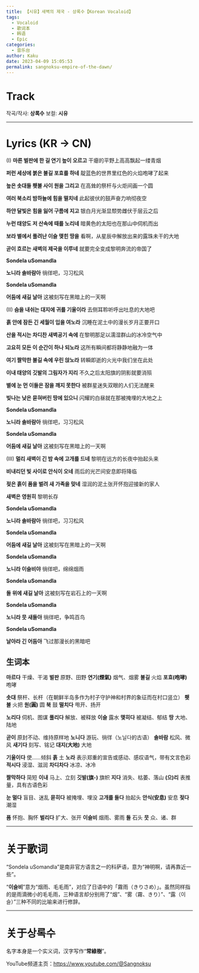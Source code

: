 ```yaml
---
title: 【시유】새벽의 제국 - 상록수【Korean Vocaloid】
tags:
  - Vocaloid
  - 歌词本
  - 韩语
  - Epic
categories:
  - 音乐台
author: Kaku
date: 2023-04-09 15:05:53
permalink: sangnoksu-empire-of-the-dawn/
---
```


# Track

<lite-youtube videoid="QoTQx3h4yQI"></lite-youtube>

작곡/작사: **상록수**
보컬: **시유**

<!--more-->

---

# Lyrics (KR → CN)

(I)
**마른 벌판에 한 길 연기 높이 오르고**
干瘪的平野上高高飘起一缕青烟

**퍼런 세상에 붉은 불길 포효를 하네**
靛蓝色的世界里红色的火焰咆哮了起来

**높은 솟대들 횃불 사이 원을 그리고**
在高耸的祭杆与火炬间画一个圆

**여러 북소리 밤하늘에 힘을 떨치네**
此起彼伏的鼓声奋力响彻夜空

**하얀 달빛은 힘을 잃어 구름에 지고**
银白月光渐显颓势雌伏于层云之后

**누런 태양도 저 산속에 때를 노리네**
暗黄色的太阳也在那山中伺机而出

**보라 별에서 풀려난 이슬 맺힌 땅을**
看啊，从星辰中解放出来的露珠未干的大地

**곧이 흐르는 새벽의 제국을 이루네**
就要完全变成黎明奔流的帝国了

**Sondela uSomandla**

**노니라 솔바람아**
徜徉吧，习习松风

**Sondela uSomandla**

**어둠에 새길 날아**
这被刻写在黑暗上的一天啊

(II)
**숨을 내쉬는 대지에 귀를 기울이라**
去侧耳聆听呼出吐息的大地吧

**흙 안에 잠든 긴 세월이 입을 여노라**
沉睡在泥土中的漫长岁月正要开口

**산을 적시는 차디찬 새벽공기 속에**
在黎明那足以濡湿群山的冰冷空气中

**고요히 모든 이 순간이 하나 되노라**
这所有瞬间都将静静地融为一体

**여기 짤막한 불길 속에 우린 앉노라**
转瞬即逝的火光中我们坐在此处

**이내 태양의 깃발의 그림자가 지리**
不久之后太阳旗的阴影就要消殒

**별에 눈 먼 이들은 잠을 깨지 못한다**
被群星迷失双眼的人们无法醒来

**빚나는 낮은 묻혀버린 땅에 있으니**
闪耀的白昼就在那被掩埋的大地之上

**Sondela uSomandla**

**노니라 솔바람아**
徜徉吧，习习松风

**Sondela uSomandla**

**어둠에 새길 날아**
这被刻写在黑暗上的一天啊

(III)
**멀리 새벽이 긴 밤 속에 고개를 드네**
黎明在远方的长夜中抬起头来

**비내리던 빛 사이로 안식이 오네**
雨后的光芒间安息即将降临

**젖은 흙이 품을 벌려 새 가족을 맞네**
湿润的泥土张开怀抱迎接新的家人

**새벽은 영원히**
黎明长存

**Sondela uSomandla**

**노니라 솔바람아**
徜徉吧，习习松风

**Sondela uSomandla**

**어둠에 새길 날아**
这被刻写在黑暗上的一天啊

**Sondela uSomandla**

**노니라 이슬비야**
徜徉吧，绵绵烟雨

**Sondela uSomandla**

**돌 위에 새길 날아**
这被刻写在岩石上的一天啊

**Sondela uSomandla**

**노니라 뭇 새들아**
徜徉吧，争鸣百鸟

**Sondela uSomandla**

**날아라 긴 어둠아**
飞过那漫长的黑暗吧

## 生词本

**마르다** 干燥、干渴
**벌판** 原野、田野
**연기(煙氣)** 烟气、烟雾
**불길** 火焰
**포효(咆哮)** 咆哮

**솟대** 祭杆、长杆（在朝鲜半岛多作为村子守护神和村界的象征而在村口竖立）
**횃불** 火把
**원(圓)** 圆
**북** 鼓
**떨치다** 甩开、扬开

**노리다** 伺机、图谋
**풀리다** 解放、被释放
**이슬** 露水
**맺히다** 被凝结、郁结
**땅** 大地、陆地

**곧이** 原封不动、维持原样地
**노니다** 游玩、徜徉（노닐다的古语）
**솔바람** 松风、微风
**새기다** 刻写、铭记
**대지(大地)** 大地

**기울이다** 使……倾斜
**흙** 土
**노라** 表示郑重的宣告或感动、感叹语气，带有文言色彩
**적시다** 浸湿、滋润
**차디차다** 冰凉、冰冷

**짤막하다** 简短
**이내** 马上、立刻
**깃발(旗-)** 旗帜
**지다** 消失、枯萎、落山
**(으)리** 表推量，具有古语色彩

**눈 멀다** 盲目、迷乱
**묻히다** 被掩埋、埋没
**고개를 들다** 抬起头
**안식(安息)** 安息
**젖다** 潮湿

**품** 怀抱、胸怀
**벌리다** 扩大、张开
**이슬비** 烟雨、雾雨
**돌** 石头
**뭇** 众、诸、群

---

# 关于歌词

“Sondela uSomandla”是南非官方语言之一的科萨语，意为“神明啊，请再靠近一些”。

“**이슬비**”意为“烟雨、毛毛雨”，对应了日语中的「霧雨（きりさめ）」。虽然同样指的是雨滴微小的毛毛雨，三种语言却分别用了“烟”、“雾（霧、きり）”、“露（이슬）”三种不同的比喻来进行修辞。

---

# 关于상록수

名字本身是一个实义词，汉字写作“**常綠樹**”。

YouTube频道主页：https://www.youtube.com/@Sangnoksu